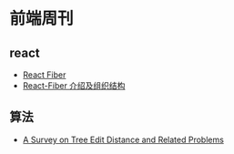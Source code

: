 # 前端周刊

## react

* [React Fiber](https://www.yuque.com/kongdepeng/wplmps/tftz9b) 
* [React-Fiber 介绍及组织结构](https://axiu.me/coding/fiber-intro-and-structure/)


## 算法

* [A Survey on Tree Edit Distance and Related Problems](https://grfia.dlsi.ua.es/ml/algorithms/references/editsurvey_bille.pdf)
